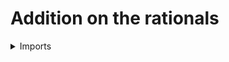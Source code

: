 #  Addition on the rationals

<details><summary>Imports</summary>
```agda
module elementary-number-theory.addition-rationals where

open import elementary-number-theory.addition-integers
open import elementary-number-theory.multiplication-integers
open import elementary-number-theory.integers
open import elementary-number-theory.rational-numbers

open import foundation.dependent-pair-types
open import foundation.equational-reasoning
open import foundation.identity-types
open import foundation.propositions

open import structured-types.pointed-types-equipped-with-automorphisms
```
</details>

## Idea

We introduce addition on the rationals and derive its basic properties. Properties of addition with respect to inequality are derived in `inequality-ratonals`.

## Definition

```agda
add-ℚ : ℚ → ℚ → ℚ
add-ℚ (pair (pair m (pair n (n-pos))) p) (pair (pair m' (pair n' (n'-pos))) p') =
  in-fraction-ℤ
    ( pair (add-ℤ (mul-ℤ m n') (mul-ℤ m' n))
    ( pair (mul-ℤ n n') (is-positive-mul-ℤ n-pos n'-pos)))

add-ℚ' : ℚ → ℚ → ℚ
add-ℚ' x y = add-ℚ y x

infix 30 _+ℚ_
_+ℚ_ = add-ℚ

ap-add-ℚ :
  {x y x' y' : ℚ} → x ＝ x' → y ＝ y' → add-ℚ x y ＝ add-ℚ x' y'
ap-add-ℚ p q = ap-binary add-ℚ p q
```

## Properties

### Unit laws

```agda
-- abstract
  -- left-unit-law-add-ℚ : (k : ℚ) → zero-ℚ +ℚ k ＝ k
  -- left-unit-law-add-ℚ k =
  --   eq-pair-Σ
  --     ( {!!} )
  --     ( eq-is-prop (is-prop-is-reduced-fraction-ℤ (pr1 k)))

--   right-unit-law-add-ℚ : (k : ℚ) → ℚ +ℚ zero-ℚ ＝ k
```
